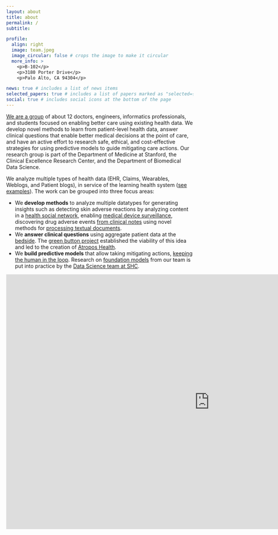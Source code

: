 ```yaml
---
layout: about
title: about
permalink: /
subtitle: 

profile:
  align: right
  image: team.jpeg
  image_circular: false # crops the image to make it circular
  more_info: >
    <p>B-102</p>
    <p>3180 Porter Drive</p>
    <p>Palo Alto, CA 94304</p>

news: true # includes a list of news items
selected_papers: true # includes a list of papers marked as "selected={true}"
social: true # includes social icons at the bottom of the page
---
```


[We are a group](https://shahlab.stanford.edu/doku.php?id=lab_members) of about 12 doctors, engineers, informatics professionals, and students focused on enabling better care using existing health data. We develop novel methods to learn from patient-level health data, answer clinical questions that enable better medical decisions at the point of care, and have an active effort to research safe, ethical, and cost-effective strategies for using predictive models to guide mitigating care actions. Our research group is part of the Department of Medicine at Stanford, the Clinical Excellence Research Center, and the Department of Biomedical Data Science.

We analyze multiple types of health data (EHR, Claims, Wearables, Weblogs, and Patient blogs), in service of the learning health system ([see examples](examples_of_prior_work)). The work can be grouped into three focus areas:

- We **develop methods** to analyze multiple datatypes for generating insights such as detecting skin adverse reactions by analyzing content in a [health social network](https://jamanetwork.com/journals/jamaoncology/fullarticle/2673831), enabling [medical device surveillance](https://pubmed.ncbi.nlm.nih.gov/31583282/), discovering drug adverse events [from clinical notes](http://www.ncbi.nlm.nih.gov/pubmed/23571773) using novel methods for [processing textual documents](https://hai.stanford.edu/news/agile-nlp-clinical-text-covid-19-and-beyond).
- We **answer clinical questions** using aggregate patient data at the [bedside](http://stanmed.stanford.edu/2016winter/on-the-button.html). The [green button project](greenbutton) established the viability of this idea and led to the creation of [Atropos Health](https://www.atroposhealth.com/).
- We **build predictive models** that allow taking mitigating actions, [keeping the human in the loop](https://stanmed.stanford.edu/artificial-intelligence-puts-humanity-health-care/). Research on [foundation models](rail) from our team is put into practice by the [Data Science team at SHC](https://dsatshc.stanford.edu/).


<iframe src="https://slideslive.com/embed/presentation/38931909?auto_play=&zoom_ratio=&disable_fullscreen=&locale=en&demo=&vertical_enabled=true&vertical_enabled_on_mobile=&vertical_when_width_lte=500&allow_hidden_controls_when_paused=true&user_uuid=3760fd95-4c65-4d33-af8f-14b581de0e6c" width="1094" height="685" scrolling="no" frameborder="0" allowfullscreen></iframe>
